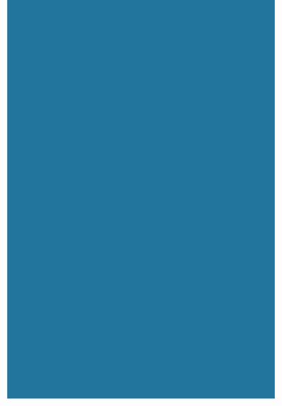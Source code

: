 <!DOCTYPE html>
<html>
<head>
	<title>Maqueta de Html5 y CSS</title>
	<style type="text/css">
		body{
			/*color, ancho y largo */
			width: 1000px;
			height: 800px;
			background-color: #22759C
		}
		header{
			width: 1000px;
			height: 200px;
			background-color: #58B852
		}
		section#logo{
			width: 200px;
			height: 200px;
			float: left;
			background-color: #3E486A
		}
		section#banner{
			width: 800px;
			height: 200px;
			float: right;
			background-color: #148E94
		}
		nav{
			width: 980px	;
			height:50px ;
			background-color: #C211DE ;
			color: white;
			padding: 10px;
			text-align:  center
		}
		main{
			width: 1000px;
			height: 500px;
			background-color: #7EDE11
		}
		article{
			width: 700px;
			height: 500px;
			background-color: yellow;
			float: left
		}
		aside{
			width: 300px;
			height: 500px;
			background-color: orange;
			float: right;
		}
		footer{
			width: 990px;
			height: 50px;
			background-color: grey;
			padding:5px;
			text-align: center;
		}



	</style>
</head>
<body>
	<!--Estructura de la pagina Html5-->
	<header>
		<section id="logo"></section>
		<section id="banner"></section>
	</header>
	<nav>
		<h1>Aplccion html y css</h1>
	</nav>
	<main>
		<article></article>
		<aside>
			Lorem ipsum dolor sit amet, consectetur adipisicing elit, sed do eiusmod
			tempor incididunt ut labore et dolore magna aliqua. Ut enim ad minim veniam,
			quis nostrud exercitation ullamco laboris nisi ut aliquip ex ea commodo
			consequat. Duis aute irure dolor in reprehenderit in voluptate velit esse
			cillum dolore eu fugiat nulla pariatur. Excepteur sint occaecat cupidatat non
			proident, sunt in culpa qui officia deserunt mollit anim id est laborum.
		</aside>
	</main>
	<footer>
		<h3>Desarrollado por: Eduardo Black Ferruzo</h3>
	</footer>

</body>
</html>
